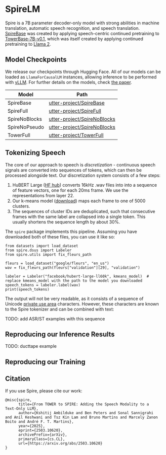 # SpireLM
Spire is a 7B parameter decoder-only model with strong abilities in machine translation, automatic speech recognition, and speech translation. [SpireBase](https://huggingface.co/utter-project/SpireBase) was created by applying speech-centric continued pretraining to [TowerBase-7B-v0.1](https://huggingface.co/Unbabel/TowerBase-7B-v0.1), which was itself created by applying continued pretraining to [Llama 2](https://huggingface.co/meta-llama/Llama-2-7b).

## Model Checkpoints
We release our checkpoints through Hugging Face. All of our models can be loaded as `LlamaForCausalLM` instances, allowing inference to be performed with [vLLM](https://github.com/vllm-project/vllm). For further details on the models, check [the paper](https://arxiv.org/abs/2503.10620).

| Model | Path |
| ----- | ---- |
| SpireBase | [utter-project/SpireBase](https://huggingface.co/utter-project/SpireBase) |
| SpireFull | [utter-project/SpireFull](https://huggingface.co/utter-project/SpireFull) |
| SpireNoBlocks | [utter-project/SpireNoBlocks](https://huggingface.co/utter-project/SpireNoBlocks) |
| SpireNoPseudo | [utter-project/SpireNoBlocks](https://huggingface.co/utter-project/SpireNoPseudo) |
| TowerFull | [utter-project/TowerFull](https://huggingface.co/utter-project/TowerFull) |

## Tokenizing Speech
The core of our approach to speech is *discretization* - continuous speech signals are converted into sequences of tokens, which can then be processed alongside text. Our discretization system consists of a few steps:

1. HuBERT Large ([HF hub](https://huggingface.co/facebook/hubert-large-ll60k)) converts 16kHz .wav files into into a sequence of feature vectors, one for each 20ms frame. We use the representations from layer 22.
2. Our k-means model ([download](https://huggingface.co/utter-project/SpireKMeans/resolve/main/kmeans_model)) maps each frame to one of 5000 clusters.
3. The sequences of cluster IDs are deduplicated, such that consecutive frames with the same label are collapsed into a single token. This usually shortens the sequence length by about 30%.

The `spire` package implements this pipeline. Assuming you have downloaded both of these files, you can use it like so:

```
from datasets import load_dataset
from spire.dsus import Labeler
from spire.utils import fix_fleurs_path

fleurs = load_dataset("google/fleurs", "en_us")
wav = fix_fleurs_path(fleurs["validation"][29], "validation")

labeler = Labeler("facebook/hubert-large-ll60k", kmeans_model)  # replace kmeans_model with the path to the model you downloaded
speech_tokens = labeler.label(wav)
print(speech_tokens)
```

The output will not be very readable, as it consists of a sequence of Unicode [private use area](https://en.wikipedia.org/wiki/Private_Use_Areas) characters. However, these characters are known to the Spire tokenizer and can be combined with text:

TODO: add ASR/ST examples with this sequence

## Reproducing our Inference Results
TODO: ducttape example

## Reproducing our Training

## Citation
If you use Spire, please cite our work:
```
@misc{spire,
      title={From TOWER to SPIRE: Adding the Speech Modality to a Text-Only LLM}, 
      author={Kshitij Ambilduke and Ben Peters and Sonal Sannigrahi and Anil Keshwani and Tsz Kin Lam and Bruno Martins and Marcely Zanon Boito and André F. T. Martins},
      year={2025},
      eprint={2503.10620},
      archivePrefix={arXiv},
      primaryClass={cs.CL},
      url={https://arxiv.org/abs/2503.10620}
}
```
